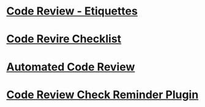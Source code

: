 # [Code Review - Etiquettes](https://github.com/nileshsalpe/code-review-list/blob/master/Code%20Review%20-%20Etiquettes.md)
# [Code Revire Checklist]()
# [Automated Code Review]()
# [Code Review Check Reminder Plugin]()
